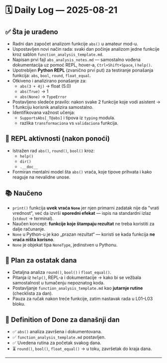 # 🗓️ Daily Log — 2025-08-21

## ✅ Šta je urađeno

- Radni dan započet analizom funkcije `abs()` u amateur mod-u.
- Uspostavljen novi način rada: svaki dan počinje analizom jedne funkcije kroz sablon `function_analysis_template.md`.
- Napisan prvi fajl `abs_analysis_notes.md` — samostalno vođena dokumentacija uz pomoć REPL, hover-a, `Ctrl+Shift+Space`, i `help()`.
- Upotrebljen **Python REPL** (zvanično prvi put) za testiranje ponašanja funkcija: `abs`, `bool`, `round`, `float_equal`.
- Otkiveno i analizirano ponašanje za:
  - `abs(3 + 4j)` → float (5.0)
  - `abs(True)` → 1
  - `abs(None)` → `TypeError`
- Postavljeno sledeće pravilo: nakon svake 2 funkcije koje vodi asistent → 1 funkciju korisnik analizira samostalno.
- Identifikovana važnost učenja:
  - `SupportsAbs[_T@abs]` i tipova iz `typing` modula.
  - razlika `transformaciona` vs `validaciona` funkcija.

## 🔁 REPL aktivnosti (nakon ponoći)

- Istražen rad `abs()`, `round()`, `bool()` kroz:
  - `help()`
  - `dir()`
  - `.__doc__`
- Formiran mentalni model šta `abs()` vraća, koje tipove prihvata i kako reaguje na nevalidne unose.

## 📚 Naučeno

- `print()` funkcija **uvek vraća `None`** jer njen primarni zadatak nije da "vrati vrednost", već da izvrši **sporedni efekat** — ispis na standardni izlaz (`stdout` → terminal).
- Naučen koncept: **funkcije koje štampaju rezultat** ne treba koristiti za dalje računanje.
- `None` u Python-u je kao „prazan rezultat“ — koristi se kada funkcija **ne vraća ništa korisno**.
- `None` je objekat tipa `NoneType`, jedinstven u Pythonu.

## 📌 Plan za ostatak dana

- Detaljna analiza `round()`, `bool()` i `float_equal()`.
- Pitanja iz `help()`, REPL-a i dokumentacije → kako bi se vežbala samostalnost u tumačenju nepoznatog koda.
- Postavljanje `function_analysis_template.md` kao **jutarnje rutine** (checklista za dan).
- Pauza za ručak nakon treće funkcije, zatim nastavak rada u L01–L03 bloku.

## 🏁 Definition of Done za današnji dan

- ✅ `abs()` analiza završena i dokumentovana.
- ✅ `function_analysis_template.md` postavljen.
- ✅ Uvedena rutina za početak svakog dana.
- ⏳ `round()`, `bool()`, `float_equal()` → u toku, završetak do kraja dana.

---
